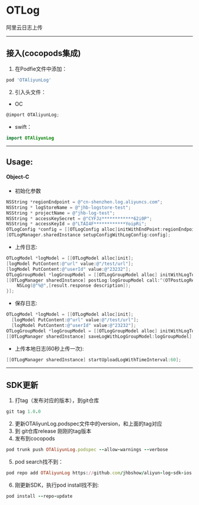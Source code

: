 # OTLog
阿里云日志上传

---

## 接入(cocopods集成)
1. 在Podfie文件中添加：
```ruby   
pod 'OTAliyunLog'
```       
2. 引入头文件：
* OC
``` objective-c  
@import OTAliyunLog;
```   
* swift：
```swift  
import OTAliyunLog
```  

---

## Usage:
#### Object-C
* 初始化参数
```objective-c
NSString *regionEndpoint = @"cn-shenzhen.log.aliyuncs.com";
NSString * logStoreName = @"jhb-logstore-test";
NSString * projectName = @"jhb-log-test";
NSString * accessKeySecret = @"CYFJz************62i0P";
NSString * accessKeyId = @"LTAI4F************YoipRi";
OTLogConfig *config = [[OTLogConfig alloc]initWithEndPoint:regionEndpoint accessKeyID:accessKeyId accessKeySecret:accessKeySecret projectName:projectName logStoreName:logStoreName token:NULL];
[OTLogManager.sharedInstance setupConfigWithLogConfig:config];
```
* 上传日志:
```objective-c
OTLogModel *logModel = [[OTLogModel alloc]init];
[logModel PutContent:@"url" value:@"/test/url"];
[logModel PutContent:@"userId" value:@"23232"];
OTLogGroupModel *logGroupModel = [[OTLogGroupModel alloc] initWithLogTopic:@"topic-20200616" logSource:@"source-20200616" logContents:@[logModel] logTagContentMap:NULL];
[[OTLogManager sharedInstance] postLog:logGroupModel call:^(OTPostLogResult * result) {
    NSLog(@"%@",[result.response description]);
}];
```
* 保存日志:
```objective-c
OTLogModel *logModel = [[OTLogModel alloc]init];
  [logModel PutContent:@"url" value:@"/test/url"];
  [logModel PutContent:@"userId" value:@"23232"];
OTLogGroupModel *logGroupModel = [[OTLogGroupModel alloc] initWithLogTopic:@"topic-20200616" logSource:@"source-20200616" logContents:@[logModel] logTagContentMap:NULL];
[[OTLogManager sharedInstance] saveLogWithLogGroupModel:logGroupModel];
```
* 上传本地日志(60秒上传一次):
```objective-c
[[OTLogManager sharedInstance] startUploadLogWithTimeInterval:60];
```   

---

## SDK更新
1. 打tag（发布对应的版本），到git仓库
``` ruby
git tag 1.0.0
```
2. 更新OTAliyunLog.podspec文件中的version，和上面的tag对应
3. 到 git仓库release 刚刚的tag版本
4. 发布到cocopods
```ruby
pod trunk push OTAliyunLog.podspec --allow-warnings --verbose
```
5. pod search找不到：
```ruby
pod repo add OTAliyunLog https://github.com/jhbshow/aliyun-log-sdk-ios.git
```
6. 刚更新SDK，执行pod install找不到:
```ruby
pod install --repo-update
```
